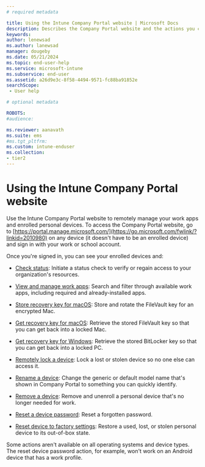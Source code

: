 ```yaml
---
# required metadata

title: Using the Intune Company Portal website | Microsoft Docs
description: Describes the Company Portal website and the actions you can take on your enrolled personal devices. 
keywords:
author: lenewsad
ms.author: lanewsad
manager: dougeby
ms.date: 05/21/2024
ms.topic: end-user-help
ms.service: microsoft-intune
ms.subservice: end-user
ms.assetid: a26d9e3c-8f58-4494-9571-fc88ba91852e
searchScope:
 - User help

# optional metadata

ROBOTS:   
#audience:

ms.reviewer: aanavath
ms.suite: ems
#ms.tgt_pltfrm:
ms.custom: intune-enduser
ms.collection:
- tier2
---
```


# Using the Intune Company Portal website
Use the Intune Company Portal website to remotely manage your work apps and enrolled personal devices. To access the Company Portal website, go to [https://portal.manage.microsoft.com/](https://go.microsoft.com/fwlink/?linkid=2010980) on any device (it doesn't have to be an enrolled device) and sign in with your work or school account.  

Once you're signed in, you can see your enrolled devices and:  

* [Check status](check-status-company-portal-website.md): Initiate a status check to verify or regain access to your organization's resources.  

* [View and manage work apps](manage-apps-cpweb.md): Search and filter through available work apps, including required and already-installed apps.   

* [Store recovery key for macOS](store-recovery-key.md): Store and rotate the FileVault key for an encrypted Mac.   

* [Get recovery key for macOS](get-recovery-key-cpweb.md): Retrieve the stored FileVault key so that you can get back into a locked Mac.     

* [Get recovery key for Windows](get-recovery-key-windows.md): Retrieve the stored BitLocker key so that you can get back into a locked PC. 

* [Remotely lock a device](remote-lock-your-device-cpwebsite.md): Lock a lost or stolen device so no one else can access it.  

* [Rename a device](rename-your-device-cpwebsite.md): Change the generic or default model name that's shown in Company Portal to something you can quickly identify.  

* [Remove a device](remove-your-device-cpwebsite.md): Remove and unenroll a personal device that's no longer needed for work.  

* [Reset a device password](reset-your-passcode-cpwebsite.md): Reset a forgotten password.  

* [Reset device to factory settings](reset-device-company-portal-website.md): Restore a used, lost, or stolen personal device to its out-of-box state.  

Some actions aren't available on all operating systems and device types. The reset device password action, for example, won't work on an Android device that has a work profile. 
